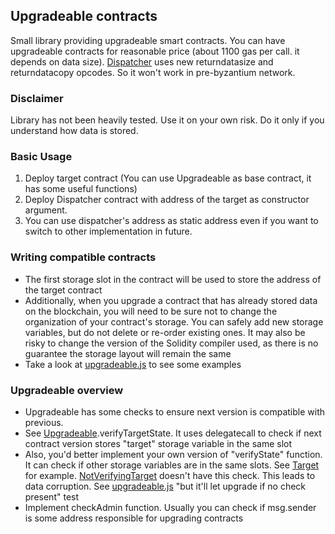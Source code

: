 ## Upgradeable contracts

Small library providing upgradeable smart contracts. You can have upgradeable contracts for reasonable price (about 1100 gas per call. it depends on data size). [Dispatcher](contracts/upgradeable/Dispatcher.sol) uses new returndatasize and returndatacopy opcodes. So it won't work in pre-byzantium network.

### Disclaimer

Library has not been heavily tested. Use it on your own risk. Do it only if you understand how data is stored.

### Basic Usage

1. Deploy target contract (You can use Upgradeable as base contract, it has some useful functions)
2. Deploy Dispatcher contract with address of the target as constructor argument.
3. You can use dispatcher's address as static address even if you want to switch to other implementation in future.

### Writing compatible contracts

- The first storage slot in the contract will be used to store the address of the target contract
- Additionally, when you upgrade a contract that has already stored data on the blockchain, you will need to be sure not to change the organization of your contract's storage. You can safely add new storage variables, but do not delete or re-order existing ones. It may also be risky to change the version of the Solidity compiler used, as there is no guarantee the storage layout will remain the same
- Take a look at [upgradeable.js](test/upgradeable.js) to see some examples

### Upgradeable overview

- Upgradeable has some checks to ensure next version is compatible with previous.
- See [Upgradeable](contracts/upgradeable/Upgradeable.sol).verifyTargetState. It uses delegatecall to check if next contract version stores "target" storage variable in the same slot
- Also, you'd better implement your own version of "verifyState" function. It can check if other storage variables are in the same slots. See [Target](test/contracts/Target.sol) for example. [NotVerifyingTarget](test/contracts/NotVerifyingTarget.sol) doesn't have this check. This leads to data corruption. See [upgradeable.js](test/upgradeable.js) "but it'll let upgrade if no check present" test
- Implement checkAdmin function. Usually you can check if msg.sender is some address responsible for upgrading contracts